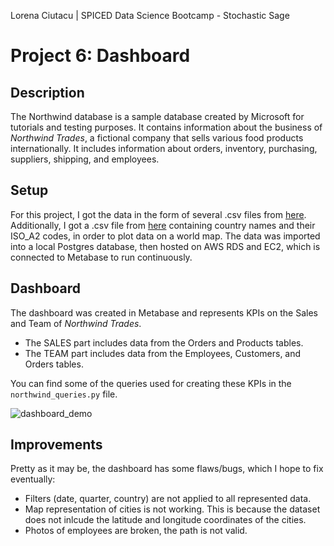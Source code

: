 Lorena Ciutacu | SPICED Data Science Bootcamp - Stochastic Sage

# Project 6: Dashboard

## Description
The Northwind database is a sample database created by Microsoft for tutorials and testing purposes. It contains information about the business of *Northwind Trades*, a fictional company that sells various food products internationally. It includes information about orders, inventory, purchasing, suppliers, shipping, and employees. 

## Setup
For this project, I got the data in the form of several .csv files from [here](https://github.com/pawlodkowski/northwind_data_clean). Additionally, I got a .csv file from [here](https://datahub.io/core/country-list) containing country names and their ISO_A2 codes, in order to plot data on a world map. The data was imported into a local Postgres database, then hosted on AWS RDS and EC2, which is connected to Metabase to run continuously. 

## Dashboard
The dashboard was created in Metabase and represents KPIs on the Sales and Team of *Northwind Trades*. 
- The SALES part includes data from the Orders and Products tables.
- The TEAM part includes data from the Employees, Customers, and Orders tables.

You can find some of the queries used for creating these KPIs in the `northwind_queries.py` file.

![dashboard_demo](https://github.com/spicedacademy/stochastic-sage-student-code/blob/lorena/week_6/dashboard_demo.gif)

## Improvements
Pretty as it may be, the dashboard has some flaws/bugs, which I hope to fix eventually:
- Filters (date, quarter, country) are not applied to all represented data.
- Map representation of cities is not working. This is because the dataset does not inlcude the latitude and longitude coordinates of the cities. 
- Photos of employees are broken, the path is not valid.
